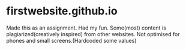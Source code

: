 # firstwebsite.github.io
Made this as an assignment. Had my fun.
Some(most) content is plagiarized(creatively inspired) from other websites.
Not optimised for phones and small screens.(Hardcoded some values)
